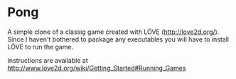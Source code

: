 Pong
====

A simple clone of a classig game created with LÖVE (http://love2d.org/). Since
I haven't bothered to package any executables you will have to install LÖVE to
run the game.

Instructions are available at http://www.love2d.org/wiki/Getting_Started#Running_Games
